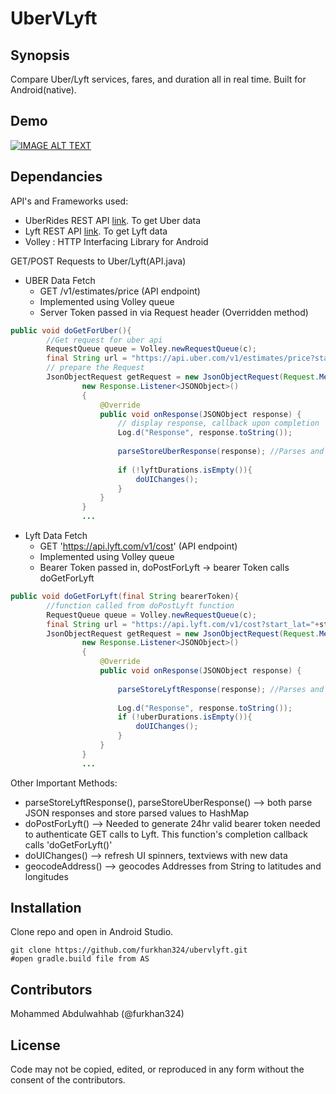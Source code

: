 # UberVLyft

## Synopsis

Compare Uber/Lyft services, fares, and duration all in real time. Built for Android(native).

## Demo

[![IMAGE ALT TEXT](http://mohammedabdulwahhab.me/readme.gif)](# "UberVLyft Demo")

## Dependancies

API's and Frameworks used:

- UberRides REST API [link](https://developer.uber.com/docs/rides/getting-started "UberRides"). To get Uber data
- Lyft REST API [link](https://developer.lyft.com/docs/availability-cost "Lyft API"). To get Lyft data
- Volley : HTTP Interfacing Library for Android

GET/POST Requests to Uber/Lyft(API.java)

- UBER Data Fetch
  - GET /v1/estimates/price (API endpoint)
  - Implemented using Volley queue
  - Server Token passed in via Request header (Overridden method)

```Java
public void doGetForUber(){
        //Get request for uber api
        RequestQueue queue = Volley.newRequestQueue(c);
        final String url = "https://api.uber.com/v1/estimates/price?start_latitude="+start_latitude+"&start_longitude="+start_longitude+"&end_latitude="+end_latitude+"&end_longitude="+end_longitude;
        // prepare the Request
        JsonObjectRequest getRequest = new JsonObjectRequest(Request.Method.GET, url, null,
                new Response.Listener<JSONObject>()
                {
                    @Override
                    public void onResponse(JSONObject response) {
                        // display response, callback upon completion
                        Log.d("Response", response.toString());
                        
                        parseStoreUberResponse(response); //Parses and stores JSON reponse to HashMap
                        
                        if (!lyftDurations.isEmpty()){
                            doUIChanges();
                        }
                    }
                }
                ...

```

- Lyft Data Fetch
  - GET 'https://api.lyft.com/v1/cost' (API endpoint)
  - Implemented using Volley queue
  - Bearer Token passed in, doPostForLyft -> bearer Token calls doGetForLyft
  
```Java
public void doGetForLyft(final String bearerToken){
        //function called from doPostLyft function
        RequestQueue queue = Volley.newRequestQueue(c);
        final String url = "https://api.lyft.com/v1/cost?start_lat="+start_latitude+"&start_lng="+start_longitude+"&end_lat="+end_latitude+"&end_lng="+end_longitude;
        JsonObjectRequest getRequest = new JsonObjectRequest(Request.Method.GET, url, null,
                new Response.Listener<JSONObject>()
                {
                    @Override
                    public void onResponse(JSONObject response) {
                    
                        parseStoreLyftResponse(response); //Parses and stores JSON reponse to HashMap
                        
                        Log.d("Response", response.toString());
                        if (!uberDurations.isEmpty()){
                            doUIChanges();
                        }
                    }
                }
                ...

```

Other Important Methods:
- parseStoreLyftResponse(), parseStoreUberResponse() --> both parse JSON responses and store parsed values to HashMap
- doPostForLyft() --> Needed to generate 24hr valid bearer token needed to authenticate GET calls to Lyft. This function's completion callback calls 'doGetForLyft()'
- doUIChanges() --> refresh UI spinners, textviews with new data
- geocodeAddress() --> geocodes Addresses from String to latitudes and longitudes

## Installation

Clone repo and open in Android Studio.

```
git clone https://github.com/furkhan324/ubervlyft.git
#open gradle.build file from AS
```

## Contributors

Mohammed Abdulwahhab (@furkhan324)

## License

Code may not be copied, edited, or reproduced in any form without the consent of the contributors.
